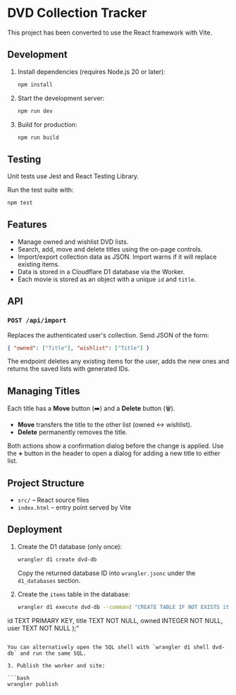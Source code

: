 # DVD Collection Tracker

This project has been converted to use the React framework with Vite.

## Development

1. Install dependencies (requires Node.js 20 or later):

   ```bash
   npm install
   ```

2. Start the development server:

   ```bash
   npm run dev
   ```

3. Build for production:

   ```bash
   npm run build
   ```

## Testing

Unit tests use Jest and React Testing Library.

Run the test suite with:

```bash
npm test
```

## Features

- Manage owned and wishlist DVD lists.
- Search, add, move and delete titles using the on-page controls.
- Import/export collection data as JSON. Import warns if it will replace
  existing items.
- Data is stored in a Cloudflare D1 database via the Worker.
- Each movie is stored as an object with a unique `id` and `title`.

## API

### `POST /api/import`

Replaces the authenticated user's collection. Send JSON of the form:

```json
{ "owned": ["Title"], "wishlist": ["Title"] }
```

The endpoint deletes any existing items for the user, adds the new ones and
returns the saved lists with generated IDs.

## Managing Titles

Each title has a **Move** button (➡️) and a **Delete** button (🗑️).

- **Move** transfers the title to the other list (owned ↔ wishlist).
- **Delete** permanently removes the title.

Both actions show a confirmation dialog before the change is applied. Use the
**+** button in the header to open a dialog for adding a new title to either
list.

## Project Structure

- `src/` – React source files
- `index.html` – entry point served by Vite


## Deployment

1. Create the D1 database (only once):

   ```bash
   wrangler d1 create dvd-db
   ```

   Copy the returned database ID into `wrangler.jsonc` under the `d1_databases` section.

2. Create the `items` table in the database:

   ```bash
   wrangler d1 execute dvd-db --command "CREATE TABLE IF NOT EXISTS items (
  id TEXT PRIMARY KEY,
  title TEXT NOT NULL,
  owned INTEGER NOT NULL,
  user TEXT NOT NULL
);"
   ```

   You can alternatively open the SQL shell with `wrangler d1 shell dvd-db` and run the same SQL.

3. Publish the worker and site:

   ```bash
   wrangler publish
   ```
